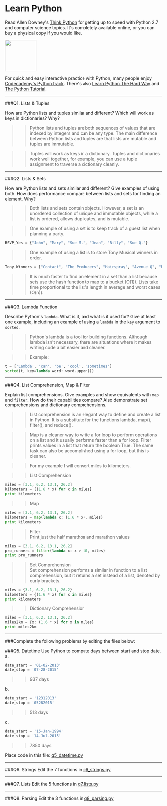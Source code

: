 # Learn Python

Read Allen Downey's [Think Python](http://www.greenteapress.com/thinkpython/) for getting up to speed with Python 2.7 and computer science topics. It's completely available online, or you can buy a physical copy if you would like.

<a href="http://www.greenteapress.com/thinkpython/"><img src="img/think_python.png" style="width: 100px;" target="_blank"></a>

For quick and easy interactive practice with Python, many people enjoy [Codecademy's Python track](http://www.codecademy.com/en/tracks/python). There's also [Learn Python The Hard Way](http://learnpythonthehardway.org/book/) and [The Python Tutorial](https://docs.python.org/2/tutorial/).

---

###Q1. Lists &amp; Tuples

How are Python lists and tuples similar and different? Which will work as keys in dictionaries? Why?

>> Python lists and tuples are both sequences of values that are indexed by integers and can be any type. The main difference between Python lists and tuples are that lists are mutable and tuples are immutable.  
  
>> Tuples will work as keys in a dictionary. Tuples and dictionaries work well together, for example, you can use a tuple assignment to traverse a dictionary cleanly.

---

###Q2. Lists &amp; Sets

How are Python lists and sets similar and different? Give examples of using both. How does performance compare between lists and sets for finding an element. Why?

>> Both lists and sets contain objects. However, a set is an unordered collection of unique and immutable objects,
while a list is ordered, allows duplicates, and is mutable.

>> One example of using a set is to keep track of a guest list when planning a party.
```python
RSVP_Yes = {"John", "Mary", "Sue M.", "Jean", "Billy", "Sue Q."}
```

>> One example of using a list is to store Tony Musical winners in order.
```python
Tony_Winners = ["Contact", "The Producers", "Hairspray", "Avenue Q", "Monty Python's Spamalot"]
```

>> It is much faster to find an element in a set than a list because sets use the hash function to map to a bucket (O(1)). 
Lists take time proportional to the list's length in average and worst cases (O(n)).

---

###Q3. Lambda Function

Describe Python's `lambda`. What is it, and what is it used for? Give at least one example, including an example of using a `lambda` in the `key` argument to `sorted`.

>> Python's lambda is a tool for building functions. Although lambda isn't necessary, there are situations where it makes writing code a bit easier and cleaner.  
  
>> Example:  
```python
t = ['Lambda', 'can', 'be', 'cool', 'sometimes']  
sorted(t, key=lambda word: word.upper())
```

---

###Q4. List Comprehension, Map &amp; Filter

Explain list comprehensions. Give examples and show equivalents with `map` and `filter`. How do their capabilities compare? Also demonstrate set comprehensions and dictionary comprehensions.

>>  List comprehension is an elegant way to define and create a list in Python. It is a substitute for the functions lambda, map(), filter(), and reduce().

>> Map is a cleaner way to write a for loop to perform operations on a list and it usually performs faster than a for loop. Filter prints values in a list that return the boolean True. The same task can also be accomplished using a for loop, but this is cleaner.

>> For my example I will convert miles to kilometers.

>> List Comprehension
```python
miles = [3.1, 6.2, 13.1, 26.2]
kilometers = [(1.6 * x) for x in miles]
print kilometers
```
>> Map
```python
miles = [3.1, 6.2, 13.1, 26.2]
kilometers = map(lambda x: (1.6 * x), miles)
print kilometers
```
>> Filter  
>> Print just the half marathon and marathon values
```python
miles = [3.1, 6.2, 13.1, 26.2]
pro_runners = filter(lambda x: x > 10, miles)
print pro_runners
```
>> Set Comprehension  
>> Set comprehension performs a similar in function to a list comprehension, but it returns a set instead of a list, denoted by curly brackets.
```python
miles = {3.1, 6.2, 13.1, 26.2}
kilometers = {(1.6 * x) for x in miles}
print kilometers
```
>> Dictionary Comprehension
```python
miles = [3.1, 6.2, 13.1, 26.2]
miles2km = {x: (1.6 * x) for x in miles}
print miles2km
```

---

###Complete the following problems by editing the files below:

###Q5. Datetime
Use Python to compute days between start and stop date.   
a.  

```python
date_start = '01-02-2013'    
date_stop = '07-28-2015'
```

>> 937 days

b.  
```python
date_start = '12312013'  
date_stop = '05282015'  
```

>> 513 days

c.  
```python
date_start = '15-Jan-1994'      
date_stop = '14-Jul-2015'  
```

>> 7850 days

Place code in this file: [q5_datetime.py](python/q5_datetime.py)

---

###Q6. Strings
Edit the 7 functions in [q6_strings.py](python/q6_strings.py)

---

###Q7. Lists
Edit the 5 functions in [q7_lists.py](python/q7_lists.py)

---

###Q8. Parsing
Edit the 3 functions in [q8_parsing.py](python/q8_parsing.py)





